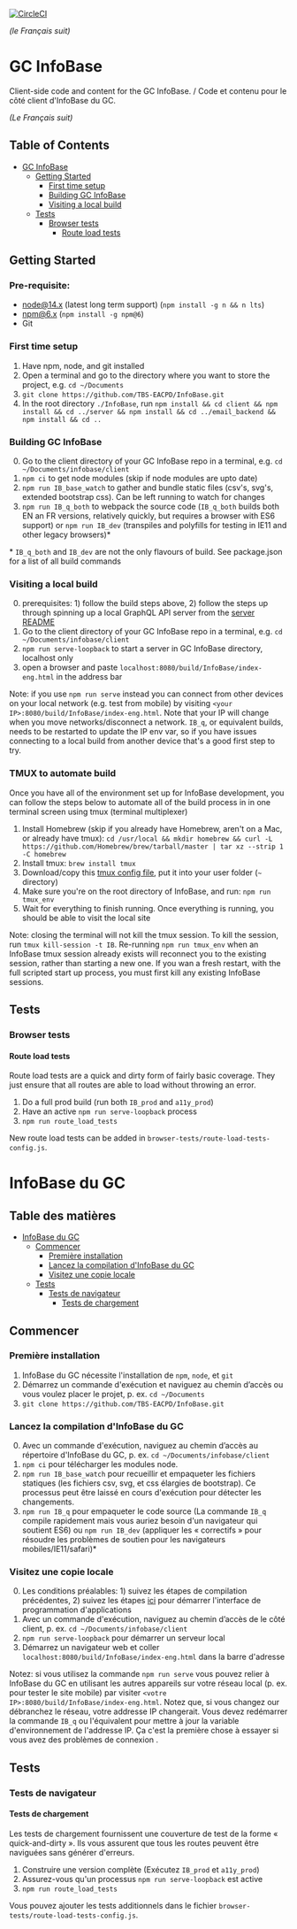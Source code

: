 [![CircleCI](https://circleci.com/gh/TBS-EACPD/infobase.svg?style=shield)](https://circleci.com/gh/TBS-EACPD/infobase)

_(le Français suit)_

# GC InfoBase

Client-side code and content for the GC InfoBase. / Code et contenu pour le côté client d'InfoBase du GC.

_(Le Français suit)_

## Table of Contents

- [GC InfoBase](#gc-infobase)
  - [Getting Started](#getting-started)
    - [First time setup](#first-time-setup)
    - [Building GC InfoBase](#building-the-infobase)
    - [Visiting a local build](#visiting-a-local-build)
  - [Tests](#tests)
    - [Browser tests](#browser-tests)
      - [Route load tests](#route-load-tests)

## Getting Started

### Pre-requisite:

- node@14.x (latest long term support) (`npm install -g n && n lts`)
- npm@6.x (`npm install -g npm@6`)
- Git

### First time setup

1. Have npm, node, and git installed
2. Open a terminal and go to the directory where you want to store the project, e.g. `cd ~/Documents`
3. `git clone https://github.com/TBS-EACPD/InfoBase.git`
4. In the root directory `./InfoBase`, run `npm install && cd client && npm install && cd ../server && npm install && cd ../email_backend && npm install && cd ..`

### Building GC InfoBase

0. Go to the client directory of your GC InfoBase repo in a terminal, e.g. `cd ~/Documents/infobase/client`
1. `npm ci` to get node modules (skip if node modules are upto date)
2. `npm run IB_base_watch` to gather and bundle static files (csv's, svg's, extended bootstrap css). Can be left running to watch for changes
3. `npm run IB_q_both` to webpack the source code (`IB_q_both` builds both EN an FR versions, relatively quickly, but requires a browser with ES6 support) or `npm run IB_dev` (transpiles and polyfills for testing in IE11 and other legacy browsers)\*

\* `IB_q_both` and `IB_dev` are not the only flavours of build. See package.json for a list of all build commands

### Visiting a local build

0. prerequisites: 1) follow the build steps above, 2) follow the steps up through spinning up a local GraphQL API server from the [server README](https://github.com/TBS-EACPD/InfoBase/blob/master/server/README.md)
1. Go to the client directory of your GC InfoBase repo in a terminal, e.g. `cd ~/Documents/infobase/client`
2. `npm run serve-loopback` to start a server in GC InfoBase directory, localhost only
3. open a browser and paste `localhost:8080/build/InfoBase/index-eng.html` in the address bar

Note: if you use `npm run serve` instead you can connect from other devices on your local network (e.g. test from mobile) by visiting `<your IP>:8080/build/InfoBase/index-eng.html`. Note that your IP will change when you move networks/disconnect a network. `IB_q`, or equivalent builds, needs to be restarted to update the IP env var, so if you have issues connecting to a local build from another device that's a good first step to try.

### TMUX to automate build

Once you have all of the environment set up for InfoBase development, you can follow the steps below to automate all of the build process in in one terminal screen using tmux (terminal multiplexer)

1. Install Homebrew (skip if you already have Homebrew, aren't on a Mac, or already have tmux): `cd /usr/local && mkdir homebrew && curl -L https://github.com/Homebrew/brew/tarball/master | tar xz --strip 1 -C homebrew`
2. Install tmux: `brew install tmux`
3. Download/copy this [tmux config file](https://github.com/Stephen-ONeil/.dotfiles/blob/master/common/tmux/.tmux.conf), put it into your user folder (`~` directory)
4. Make sure you're on the root directory of InfoBase, and run: `npm run tmux_env`
5. Wait for everything to finish running. Once everything is running, you should be able to visit the local site

Note: closing the terminal will not kill the tmux session. To kill the session, run `tmux kill-session -t IB`. Re-running `npm run tmux_env` when an InfoBase tmux session already exists will reconnect you to the existing session, rather than starting a new one. If you wan a fresh restart, with the full scripted start up process, you must first kill any existing InfoBase sessions.

## Tests

### Browser tests

#### Route load tests

Route load tests are a quick and dirty form of fairly basic coverage. They just ensure that all routes are able to load without throwing an error.

1. Do a full prod build (run both `IB_prod` and `a11y_prod`)
2. Have an active `npm run serve-loopback` process
3. `npm run route_load_tests`

New route load tests can be added in `browser-tests/route-load-tests-config.js`.

# InfoBase du GC

## Table des matières

- [InfoBase du GC](#infobase-du-gc)
  - [Commencer](#commencer)
    - [Première installation](#premi%c3%a8re-installation)
    - [Lancez la compilation d'InfoBase du GC](#lancez-la-compilation-de-gc-infobase)
    - [Visitez une copie locale](#visitez-une-copie-locale)
  - [Tests](#tests-1)
    - [Tests de navigateur](#tests-de-navigateur)
      - [Tests de chargement](#tests-de-chargement)

## Commencer

### Première installation

1. InfoBase du GC nécessite l'installation de `npm`, `node`, et `git`
2. Démarrez un commande d'exécution et naviguez au chemin d’accès ou vous voulez placer le projet, p. ex. `cd ~/Documents`
3. `git clone https://github.com/TBS-EACPD/InfoBase.git`

### Lancez la compilation d'InfoBase du GC

0. Avec un commande d'exécution, naviguez au chemin d’accès au répertoire d'InfoBase du GC, p. ex. `cd ~/Documents/infobase/client`
1. `npm ci` pour télécharger les modules node.
2. `npm run IB_base_watch` pour recueillir et empaqueter les fichiers statiques (les fichiers csv, svg, et css élargies de bootstrap). Ce processus peut être laissé en cours d'exécution pour détecter les changements.
3. `npm run IB_q` pour empaqueter le code source (La commande `IB_q` compile rapidement mais vous auriez besoin d'un navigateur qui soutient ES6) ou `npm run IB_dev` (appliquer les « correctifs » pour résoudre les problèmes de soutien pour les navigateurs mobiles/IE11/safari)\*

### Visitez une copie locale

0. Les conditions préalables: 1) suivez les étapes de compilation précédentes, 2) suivez les étapes [ici](https://github.com/TBS-EACPD/InfoBase/blob/master/server/README.md) pour démarrer l'interface de programmation d'applications
1. Avec un commande d'exécution, naviguez au chemin d’accès de le côté client, p. ex. `cd ~/Documents/infobase/client`
2. `npm run serve-loopback` pour démarrer un serveur local
3. Démarrez un navigateur web et coller `localhost:8080/build/InfoBase/index-eng.html` dans la barre d'adresse

Notez: si vous utilisez la commande `npm run serve` vous pouvez relier à InfoBase du GC en utilisant les autres appareils sur votre réseau local (p. ex. pour tester le site mobile) par visiter `<votre IP>:8080/build/InfoBase/index-eng.html`. Notez que, si vous changez our débranchez le réseau, votre addresse IP changerait. Vous devez redémarrer la commande `IB_q` ou l'équivalent pour mettre à jour la variable d'environnement de l'addresse IP. Ça c'est la première chose à essayer si vous avez des problèmes de connexion .

## Tests

### Tests de navigateur

#### Tests de chargement

Les tests de chargement fournissent une couverture de test de la forme « quick-and-dirty ». Ils vous assurent que tous les routes peuvent être naviguées sans générer d'erreurs.

1. Construire une version complète (Exécutez `IB_prod` et `a11y_prod`)
2. Assurez-vous qu'un processus `npm run serve-loopback` est active
3. `npm run route_load_tests`

Vous pouvez ajouter les tests additionnels dans le fichier `browser-tests/route-load-tests-config.js`.
